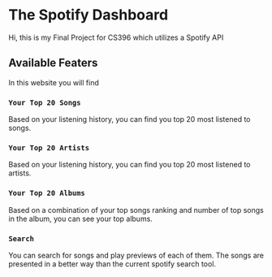 # The Spotify Dashboard

Hi, this is my Final Project for CS396 which utilizes a Spotify API

## Available Featers

In this website you will find

### `Your Top 20 Songs`

Based on your listening history, you can find you top 20 most listened to songs.

### `Your Top 20 Artists`

Based on your listening history, you can find you top 20 most listened to artists.

### `Your Top 20 Albums`

Based on a combination of your top songs ranking and number of top songs in the album, you can see your top albums.

### `Search`

You can search for songs and play previews of each of them. The songs are presented in a better way than the current spotify search tool.